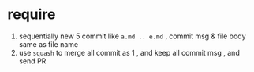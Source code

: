# require

1. sequentially new 5 commit like `a.md .. e.md` , commit msg & file body same as file name
1. use `squash` to merge all commit as 1 , and keep all commit msg , and send PR